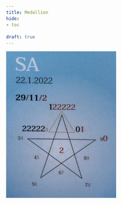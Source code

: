 ```yaml
---
title: Medallion
hide:
- toc

draft: true
---
```


<style>
img {
  width: 300px;
  max-width: 99%
}
</style>

![](../img/2022-01-22.jpg)
